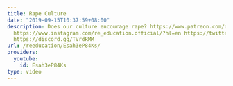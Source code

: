 ```yaml
---
title: Rape Culture
date: "2019-09-15T10:37:59+08:00"
description: Does our culture encourage rape? https://www.patreon.com/deadheadanimation
  https://www.instagram.com/re_education.official/?hl=en https://twitter.com/professordarwin
  https://discord.gg/TVrdRMM
url: /reeducation/Esah3eP84Ks/
providers:
  youtube:
    id: Esah3eP84Ks
type: video
---
```


